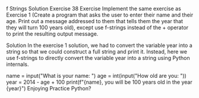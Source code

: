 f Strings Solution
Exercise 38
Exercise
Implement the same exercise as Exercise 1 (Create a program that asks the user to enter their name and their age. Print out a message addressed to them that tells them the year that they will turn 100 years old), except use f-strings instead of the + operator to print the resulting output message.

Solution
In the exercise 1 solution, we had to convert the variable year into a string so that we could construct a full string and print it. Instead, here we use f-strings to directly convert the variable year into a string using Python internals.

name = input("What is your name: ")
age = int(input("How old are you: "))
year = 2014 - age + 100
print(f"{name}, you will be 100 years old in the year {year}")
Enjoying Practice Python?